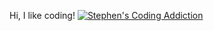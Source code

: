 Hi, I like coding!
[![Stephen's Coding Addiction](https://github-readme-stats.vercel.app/api?username=dixonstephen)](https://github.com/anuraghazra/github-readme-stats)
